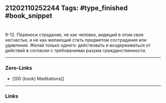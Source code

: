 21202110252244
Tags: #type_finished #book_snippet 
---
# 

 9-12. Переноси страдание, не как человек, видящий в этом свое несчастье, и не как желающий стать предметом сострадания или удивления. Желай только одного: действовать и воздерживаться от действий в согласии с требованиями разума гражданственности. 

---
### Zero-Links
 - [[00 (book) Meditations]]
---
### Links
